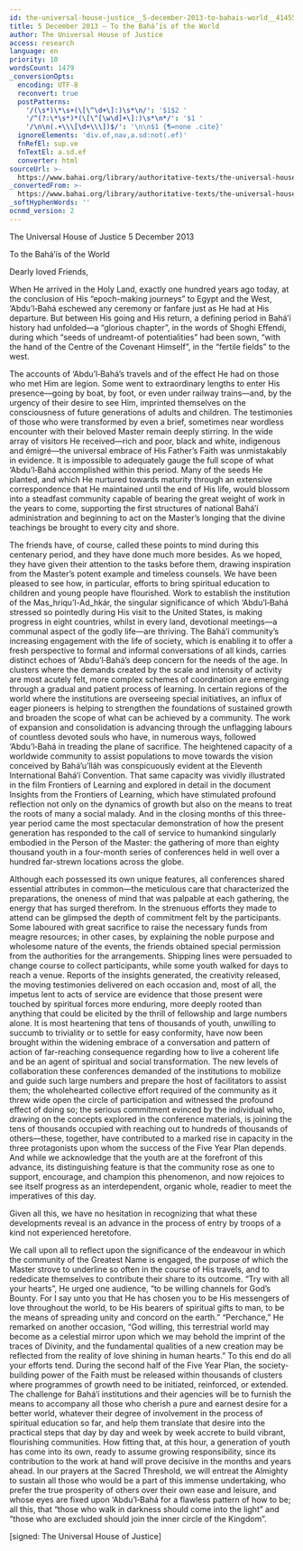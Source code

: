 ```yaml
---
id: the-universal-house-justice__5-december-2013-to-bahais-world__4145561450__en
title: 5 December 2013 – To the Bahá’ís of the World
author: The Universal House of Justice
access: research
language: en
priority: 10
wordsCount: 1479
_conversionOpts:
  encoding: UTF-8
  reconvert: true
  postPatterns:
    '/(\s*)\*\s+(\[\^\d+\]:)\s*\n/': '$1$2 '
    '/^(?:\*\s*)*(\[\^[\w\d]+\]:)\s*\n*/': '$1 '
    '/\n\n(.+\\\[\d+\\\])$/': '\n\n$1 {¶=none .cite}'
  ignoreElements: 'div.of,nav,a.sd:not(.ef)'
  fnRefEl: sup.ve
  fnTextEl: a.sd.ef
  converter: html
sourceUrl: >-
  https://www.bahai.org/library/authoritative-texts/the-universal-house-of-justice/messages/20131205_001/20131205_001.xhtml
_convertedFrom: >-
  https://www.bahai.org/library/authoritative-texts/the-universal-house-of-justice/messages/20131205_001/20131205_001.xhtml
_softHyphenWords: ''
ocnmd_version: 2
---
```

The Universal House of Justice
5 December 2013

To the Bahá’ís of the World

Dearly loved Friends,

When He arrived in the Holy Land, exactly one hundred years ago today, at the conclusion of His “epoch-making journeys” to Egypt and the West, ‘Abdu’l‑Bahá eschewed any ceremony or fanfare just as He had at His departure. But between His going and His return, a defining period in Bahá’í history had unfolded—a “glorious chapter”, in the words of Shoghi Effendi, during which “seeds of undreamt-of potentialities” had been sown, “with the hand of the Centre of the Covenant Himself”, in the “fertile fields” to the west.

The accounts of ‘Abdu’l‑Bahá’s travels and of the effect He had on those who met Him are legion. Some went to extraordinary lengths to enter His presence—going by boat, by foot, or even under railway trains—and, by the urgency of their desire to see Him, imprinted themselves on the consciousness of future generations of adults and children. The testimonies of those who were transformed by even a brief, sometimes near wordless encounter with their beloved Master remain deeply stirring. In the wide array of visitors He received—rich and poor, black and white, indigenous and émigré—the universal embrace of His Father’s Faith was unmistakably in evidence. It is impossible to adequately gauge the full scope of what ‘Abdu’l‑Bahá accomplished within this period. Many of the seeds He planted, and which He nurtured towards maturity through an extensive correspondence that He maintained until the end of His life, would blossom into a steadfast community capable of bearing the great weight of work in the years to come, supporting the first structures of national Bahá’í administration and beginning to act on the Master’s longing that the divine teachings be brought to every city and shore.

The friends have, of course, called these points to mind during this centenary period, and they have done much more besides. As we hoped, they have given their attention to the tasks before them, drawing inspiration from the Master’s potent example and timeless counsels. We have been pleased to see how, in particular, efforts to bring spiritual education to children and young people have flourished. Work to establish the institution of the Mas_hriqu’l-Ad_hkár, the singular significance of which ‘Abdu’l‑Bahá stressed so pointedly during His visit to the United States, is making progress in eight countries, whilst in every land, devotional meetings—a communal aspect of the godly life—are thriving. The Bahá’í community’s increasing engagement with the life of society, which is enabling it to offer a fresh perspective to formal and informal conversations of all kinds, carries distinct echoes of ‘Abdu’l‑Bahá’s deep concern for the needs of the age. In clusters where the demands created by the scale and intensity of activity are most acutely felt, more complex schemes of coordination are emerging through a gradual and patient process of learning. In certain regions of the world where the institutions are overseeing special initiatives, an influx of eager pioneers is helping to strengthen the foundations of sustained growth and broaden the scope of what can be achieved by a community. The work of expansion and consolidation is advancing through the unflagging labours of countless devoted souls who have, in numerous ways, followed ‘Abdu’l‑Bahá in treading the plane of sacrifice. The heightened capacity of a worldwide community to assist populations to move towards the vision conceived by Bahá’u’lláh was conspicuously evident at the Eleventh International Bahá’í Convention. That same capacity was vividly illustrated in the film Frontiers of Learning and explored in detail in the document Insights from the Frontiers of Learning, which have stimulated profound reflection not only on the dynamics of growth but also on the means to treat the roots of many a social malady. And in the closing months of this three-year period came the most spectacular demonstration of how the present generation has responded to the call of service to humankind singularly embodied in the Person of the Master: the gathering of more than eighty thousand youth in a four-month series of conferences held in well over a hundred far-strewn locations across the globe.

Although each possessed its own unique features, all conferences shared essential attributes in common—the meticulous care that characterized the preparations, the oneness of mind that was palpable at each gathering, the energy that has surged therefrom. In the strenuous efforts they made to attend can be glimpsed the depth of commitment felt by the participants. Some laboured with great sacrifice to raise the necessary funds from meagre resources; in other cases, by explaining the noble purpose and wholesome nature of the events, the friends obtained special permission from the authorities for the arrangements. Shipping lines were persuaded to change course to collect participants, while some youth walked for days to reach a venue. Reports of the insights generated, the creativity released, the moving testimonies delivered on each occasion and, most of all, the impetus lent to acts of service are evidence that those present were touched by spiritual forces more enduring, more deeply rooted than anything that could be elicited by the thrill of fellowship and large numbers alone. It is most heartening that tens of thousands of youth, unwilling to succumb to triviality or to settle for easy conformity, have now been brought within the widening embrace of a conversation and pattern of action of far-reaching consequence regarding how to live a coherent life and be an agent of spiritual and social transformation. The new levels of collaboration these conferences demanded of the institutions to mobilize and guide such large numbers and prepare the host of facilitators to assist them; the wholehearted collective effort required of the community as it threw wide open the circle of participation and witnessed the profound effect of doing so; the serious commitment evinced by the individual who, drawing on the concepts explored in the conference materials, is joining the tens of thousands occupied with reaching out to hundreds of thousands of others—these, together, have contributed to a marked rise in capacity in the three protagonists upon whom the success of the Five Year Plan depends. And while we acknowledge that the youth are at the forefront of this advance, its distinguishing feature is that the community rose as one to support, encourage, and champion this phenomenon, and now rejoices to see itself progress as an interdependent, organic whole, readier to meet the imperatives of this day.

Given all this, we have no hesitation in recognizing that what these developments reveal is an advance in the process of entry by troops of a kind not experienced heretofore.

We call upon all to reflect upon the significance of the endeavour in which the community of the Greatest Name is engaged, the purpose of which the Master strove to underline so often in the course of His travels, and to rededicate themselves to contribute their share to its outcome. “Try with all your hearts”, He urged one audience, “to be willing channels for God’s Bounty. For I say unto you that He has chosen you to be His messengers of love throughout the world, to be His bearers of spiritual gifts to man, to be the means of spreading unity and concord on the earth.” “Perchance,” He remarked on another occasion, “God willing, this terrestrial world may become as a celestial mirror upon which we may behold the imprint of the traces of Divinity, and the fundamental qualities of a new creation may be reflected from the reality of love shining in human hearts.” To this end do all your efforts tend. During the second half of the Five Year Plan, the society-building power of the Faith must be released within thousands of clusters where programmes of growth need to be initiated, reinforced, or extended. The challenge for Bahá’í institutions and their agencies will be to furnish the means to accompany all those who cherish a pure and earnest desire for a better world, whatever their degree of involvement in the process of spiritual education so far, and help them translate that desire into the practical steps that day by day and week by week accrete to build vibrant, flourishing communities. How fitting that, at this hour, a generation of youth has come into its own, ready to assume growing responsibility, since its contribution to the work at hand will prove decisive in the months and years ahead. In our prayers at the Sacred Threshold, we will entreat the Almighty to sustain all those who would be a part of this immense undertaking, who prefer the true prosperity of others over their own ease and leisure, and whose eyes are fixed upon ‘Abdu’l‑Bahá for a flawless pattern of how to be; all this, that “those who walk in darkness should come into the light” and “those who are excluded should join the inner circle of the Kingdom”.

\[signed: The Universal House of Justice\]
